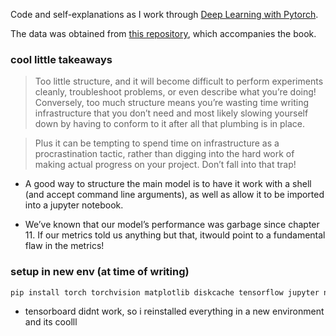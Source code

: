 Code and self-explanations as I work through [Deep Learning with Pytorch](https://pytorch.org/assets/deep-learning/Deep-Learning-with-PyTorch.pdf#G1.1016757).

The data was obtained from [this repository](https://github.com/deep-learning-with-pytorch/dlwpt-code), which accompanies the book.

### cool little takeaways

> Too little structure, and it will become difficult to perform experiments cleanly, troubleshoot problems, or even describe what you’re doing! Conversely, too much structure means you’re wasting time writing infrastructure that you don’t need and most likely slowing yourself down by having to conform to it after all that plumbing is in place.

> Plus it can be tempting to spend time on infrastructure as a procrastination tactic, rather than digging into the hard work of making actual progress on your project. Don’t fall into that trap!

- A good way to structure the main model is to have it work with a shell (and accept command line arguments), as well as allow it to be imported into a jupyter notebook.

- We’ve known that our model’s performance was garbage since chapter 11. If our metrics told us anything but that, itwould point to a fundamental flaw in the metrics!

### setup in new env (at time of writing)

```bash
pip install torch torchvision matplotlib diskcache tensorflow jupyter nbconvert seaborn SimpleITK
```

- tensorboard didnt work, so i reinstalled everything in a new environment and its coolll
